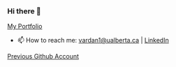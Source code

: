 ### Hi there 👋

<!--
**vardansaini/vardansaini** is a ✨ _special_ ✨ repository because its `README.md` (this file) appears on your GitHub profile. 

Here are some ideas to get you started:


[![Vardan's GitHub stats](https://github-readme-stats.vercel.app/api?username=vardansaini&count_private=true&theme=tokyonight&showicons=true&hide=stars)](https://github.com/anuraghazra/github-readme-stats)

[![My GitHub Language Stats](https://github-readme-stats.vercel.app/api/top-langs/?username=vardansaini&langs_count=10&hide=makefile,jupyter-notebook&theme=tokyonight&layout=compact)](https://github.com/anuraghazra/github-readme-stats)

- 🔭 I’m currently working on Mechanic Maker an advance AI tool (learn more about it by reading my [Published Paper](https://ojs.aaai.org//index.php/AIIDE/article/view/7450))
- 🌱 I’m currently learning NLP and LLM Fine-Tuning
- 👯 I’m looking to collaborate on product-focused technical organization
- 🤔 I’m looking for help with Reinforcement Learning
- 💬 Ask me about Front End in any FrameWork

- 😄 Pronouns: he/him
- ⚡ Fun fact: I love Cars and Gym!

 -->
 
 [My Portfolio](https://vardansaini.github.io/vardansaini/)

- 📫 How to reach me: vardan1@ualberta.ca | [LinkedIn](https://www.linkedin.com/in/vardan-saini-697225180)

[Previous Github Account](https://github.com/vardan-saini)
